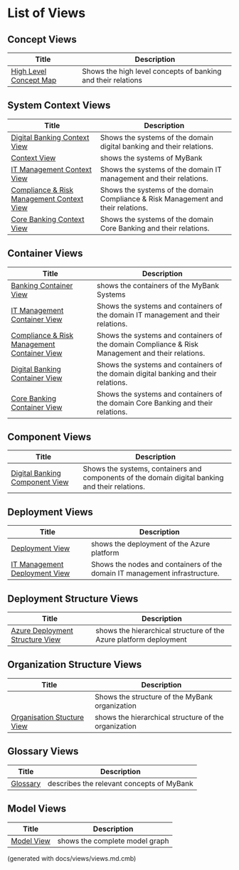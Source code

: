 # List of Views

## Concept Views
| Title | Description |
|---|---|
| [High Level Concept Map](../mybank/concepts/concept-view.md) | Shows the high level concepts of banking and their relations |
## System Context Views
| Title | Description |
|---|---|
| [Digital Banking Context View](../mybank/digital-banking/context-view.md) | Shows the systems of the domain digital banking and their relations. |
| [Context View](../mybank/context-view.md) | shows the systems of MyBank |
| [IT Management Context View](../mybank/it-management/context-view.md) | Shows the systems of the domain IT management and their relations. |
| [Compliance & Risk Management Context View](../mybank/compliance/context-view.md) | Shows the systems of the domain Compliance & Risk Management and their relations. |
| [Core Banking Context View](../mybank/core-banking/context-view.md) | Shows the systems of the domain Core Banking and their relations. |
## Container Views
| Title | Description |
|---|---|
| [Banking Container View](../mybank/container-view.md) | shows the containers of the MyBank Systems |
| [IT Management Container View](../mybank/it-management/container-view.md) | Shows the systems and containers of the domain IT management and their relations. |
| [Compliance & Risk Management Container View](../mybank/compliance/container-view.md) | Shows the systems and containers of the domain Compliance & Risk Management and their relations. |
| [Digital Banking Container View](../mybank/digital-banking/container-view.md) | Shows the systems and containers of the domain digital banking and their relations. |
| [Core Banking Container View](../mybank/core-banking/container-view.md) | Shows the systems and containers of the domain Core Banking and their relations. |
## Component Views
| Title | Description |
|---|---|
| [Digital Banking Component View](../mybank/digital-banking/component-view.md) | Shows the systems, containers and components of the domain digital banking and their relations. |
## Deployment Views
| Title | Description |
|---|---|
| [Deployment View](../mybank/deployment-view.md) | shows the deployment of the Azure platform |
| [IT Management Deployment View](../mybank/it-management/deployment-view.md) | Shows the nodes and containers of the domain IT management infrastructure. |
## Deployment Structure Views
| Title | Description |
|---|---|
| [Azure Deployment Structure View](../mybank/azure-deployment-structure-view.md) | shows the hierarchical structure of the Azure platform deployment |
## Organization Structure Views
| Title | Description |
|---|---|
| [](../mybank/organization/organization-structure-view.md) | Shows the structure of the MyBank organization |
| [Organisation Stucture View](../mybank/organization-structure-view.md) | shows the hierarchical structure of the organization |
## Glossary Views
| Title | Description |
|---|---|
| [Glossary](../mybank/glossary.md) | describes the relevant concepts of MyBank |
## Model Views
| Title | Description |
|---|---|
| [Model View](../mybank/model-view.md) | shows the complete model graph |


(generated with docs/views/views.md.cmb)
